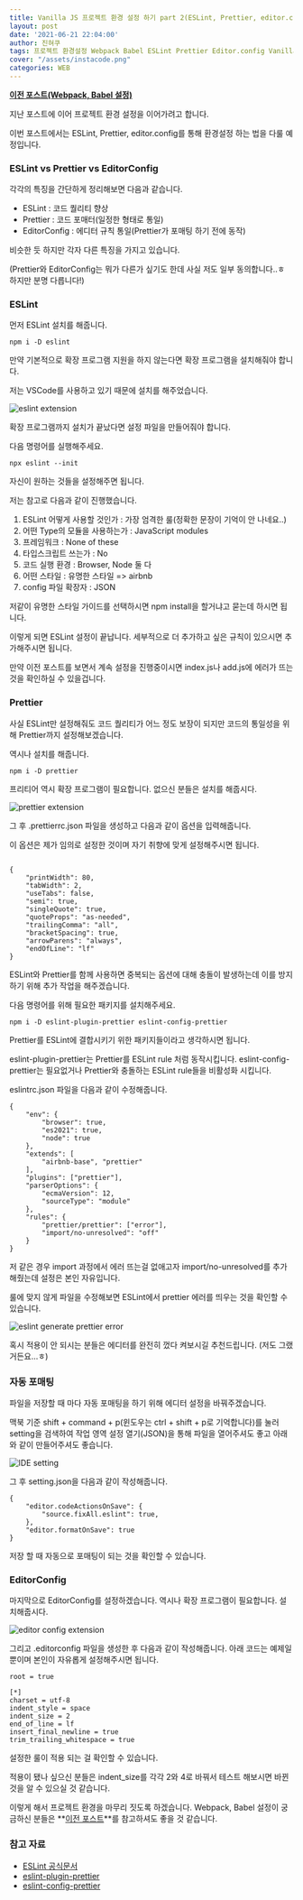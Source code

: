 ```yaml
---
title: Vanilla JS 프로젝트 환경 설정 하기 part 2(ESLint, Prettier, editor.config)
layout: post
date: '2021-06-21 22:04:00'
author: 진혀쿠
tags: 프로젝트 환경설정 Webpack Babel ESLint Prettier Editor.config Vanilla JavaScript JS
cover: "/assets/instacode.png"
categories: WEB
---
```


**[이전 포스트(Webpack, Babel 설정)](https://jinhyukoo.github.io/%ED%9A%8C%EA%B3%A0/2021/06/20/%ED%94%84%EB%A1%9C%EC%A0%9D%ED%8A%B8%ED%99%98%EA%B2%BD%EC%84%A4%EC%A0%95.html)**

지난 포스트에 이어 프로젝트 환경 설정을 이어가려고 합니다.

이번 포스트에서는 ESLint, Prettier, editor.config를 통해 환경설정 하는 법을 다룰 예정입니다.

### ESLint vs Prettier vs EditorConfig

각각의 특징을 간단하게 정리해보면 다음과 같습니다.

- ESLint : 코드 퀄리티 향상
- Prettier : 코드 포매터(일정한 형태로 통일)
- EditorConfig : 에디터 규칙 통일(Prettier가 포매팅 하기 전에 동작)

비슷한 듯 하지만 각자 다른 특징을 가지고 있습니다.

(Prettier와 EditorConfig는 뭐가 다른가 싶기도 한데 사실 저도 일부 동의합니다..ㅎ 하지만 분명 다릅니다!)

### ESLint

먼저 ESLint 설치를 해줍니다. 

``npm i -D eslint``

만약 기본적으로 확장 프로그램 지원을 하지 않는다면 확장 프로그램을 설치해줘야 합니다.

저는 VSCode를 사용하고 있기 때문에 설치를 해주었습니다.

<img src="{{ site.baseurl }}/assets/project_env2/1.png" alt="eslint extension" title="eslint extension" class="picture">

확장 프로그램까지 설치가 끝났다면 설정 파일을 만들어줘야 합니다.

다음 명령어를 실행해주세요.  

``npx eslint --init``

자신이 원하는 것들을 설정해주면 됩니다.

저는 참고로 다음과 같이 진행했습니다.

1. ESLint 어떻게 사용할 것인가 : 가장 엄격한 룰(정확한 문장이 기억이 안 나네요..)
2. 어떤 Type의 모듈을 사용하는가 : JavaScript modules
3. 프레임워크 : None of these
4. 타입스크립트 쓰는가 : No
5. 코드 실행 환경 : Browser, Node 둘 다
6. 어떤 스타일 : 유명한 스타일 => airbnb
7. config 파일 확장자 : JSON

저같이 유명한 스타일 가이드를 선택하시면 npm install을 할거냐고 묻는데 하시면 됩니다.

이렇게 되면 ESLint 설정이 끝납니다. 세부적으로 더 추가하고 싶은 규칙이 있으시면 추가해주시면 됩니다.

만약 이전 포스트를 보면서 계속 설정을 진행중이시면 index.js나 add.js에 에러가 뜨는 것을 확인하실 수 있을겁니다.

### Prettier

사실 ESLint만 설정해줘도 코드 퀄리티가 어느 정도 보장이 되지만 코드의 통일성을 위해 Prettier까지 설정해보겠습니다.

역시나 설치를 해줍니다.

``npm i -D prettier``

프리티어 역시 확장 프로그램이 필요합니다. 없으신 분들은 설치를 해줍시다.

<img src="{{ site.baseurl }}/assets/project_env2/2.png" alt="prettier extension" title="prettier extension" class="picture">

그 후 .prettierrc.json 파일을 생성하고 다음과 같이 옵션을 입력해줍니다.

이 옵션은 제가 임의로 설정한 것이며 자기 취향에 맞게 설정해주시면 됩니다.

```

{
    "printWidth": 80,
    "tabWidth": 2,
    "useTabs": false,
    "semi": true,
    "singleQuote": true,
    "quoteProps": "as-needed",
    "trailingComma": "all",
    "bracketSpacing": true,
    "arrowParens": "always",
    "endOfLine": "lf"
}

```

ESLint와 Prettier를 함께 사용하면 중복되는 옵션에 대해 충돌이 발생하는데 이를 방지하기 위해 추가 작업을 해주겠습니다.

다음 명령어를 위해 필요한 패키지를 설치해주세요.

``npm i -D eslint-plugin-prettier eslint-config-prettier``

Prettier를 ESLint에 결합시키기 위한 패키지들이라고 생각하시면 됩니다.

eslint-plugin-prettier는 Prettier를 ESLint rule 처럼 동작시킵니다.
eslint-config-prettier는 필요없거나 Prettier와 충돌하는 ESLint rule들을 비활성화 시킵니다.

eslintrc.json 파일을 다음과 같이 수정해줍니다.

```
{
    "env": {
        "browser": true,
        "es2021": true,
        "node": true
    },
    "extends": [
        "airbnb-base", "prettier"
    ],
    "plugins": ["prettier"],
    "parserOptions": {
        "ecmaVersion": 12,
        "sourceType": "module"
    },
    "rules": {
        "prettier/prettier": ["error"],
        "import/no-unresolved": "off"
    }
}
```

저 같은 경우 import 과정에서 에러 뜨는걸 없애고자 import/no-unresolved를 추가해줬는데 설정은 본인 자유입니다.

룰에 맞지 않게 파일을 수정해보면 ESLint에서 prettier 에러를 띄우는 것을 확인할 수 있습니다.

<img src="{{ site.baseurl }}/assets/project_env2/3.png" alt="eslint generate prettier error" title="eslint generate prettier error" class="picture">

혹시 적용이 안 되시는 분들은 에디터를 완전히 껐다 켜보시길 추천드립니다. (저도 그랬거든요...ㅎ)

### 자동 포매팅

파일을 저장할 때 마다 자동 포매팅을 하기 위해 에디터 설정을 바꿔주겠습니다.

맥북 기준 shift + command + p(윈도우는 ctrl + shift + p로 기억합니다)를 눌러 setting을 검색하여 작업 영역 설정 열기(JSON)을 통해 파일을 열어주셔도 좋고 아래와 같이 만들어주셔도 좋습니다.

<img src="{{ site.baseurl }}/assets/project_env2/4.png" alt="IDE setting" title="IDE setting" class="picture">

그 후 setting.json을 다음과 같이 작성해줍니다.

```
{
    "editor.codeActionsOnSave": {
        "source.fixAll.eslint": true,
    },
    "editor.formatOnSave": true
}
```

저장 할 때 자동으로 포매팅이 되는 것을 확인할 수 있습니다.

### EditorConfig

마지막으로 EditorConfig를 설정하겠습니다. 역시나 확장 프로그램이 필요합니다. 설치해줍시다.

<img src="{{ site.baseurl }}/assets/project_env2/5.png" alt="editor config extension" title="editor config extension" class="picture">

그리고 .editorconfig 파일을 생성한 후 다음과 같이 작성해줍니다. 아래 코드는 예제일 뿐이며 본인이 자유롭게 설정해주시면 됩니다.

```
root = true

[*]
charset = utf-8
indent_style = space
indent_size = 2
end_of_line = lf
insert_final_newline = true
trim_trailing_whitespace = true
```

설정한 룰이 적용 되는 걸 확인할 수 있습니다.

적용이 됐나 싶으신 분들은 indent_size를 각각 2와 4로 바꿔서 테스트 해보시면 바뀐 것을 알 수 있으실 것 같습니다.

이렇게 해서 프로젝트 환경을 마무리 짓도록 하겠습니다. Webpack, Babel 설정이 궁금하신 분들은 **[이전 포스트](https://jinhyukoo.github.io/%ED%9A%8C%EA%B3%A0/2021/06/20/%ED%94%84%EB%A1%9C%EC%A0%9D%ED%8A%B8%ED%99%98%EA%B2%BD%EC%84%A4%EC%A0%95.html)**를 참고하셔도 좋을 것 같습니다.


### 참고 자료

- [ESLint 공식문서](https://eslint.org/)
- [eslint-plugin-prettier](https://www.npmjs.com/package/eslint-plugin-prettier)
- [eslint-config-prettier](https://github.com/prettier/eslint-config-prettier)